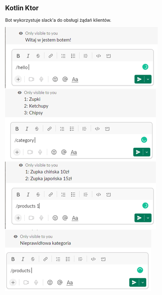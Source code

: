 ## Kotlin Ktor

Bot wykorzystuje slack'a do obsługi żądań klientów.

![](images/Hello_input.png)
![](images/Category_input.png)
![](images/Correct_products_input.png)
![](images/Wrong_products_input.png)
